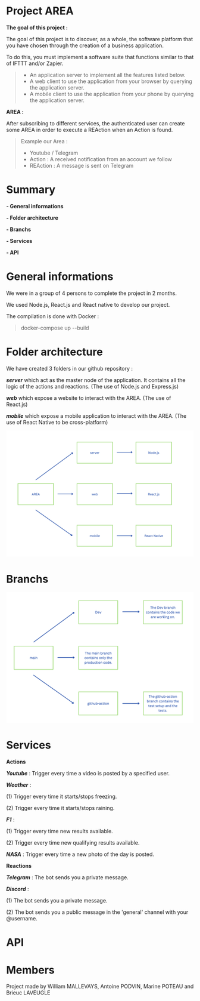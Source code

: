 # Project AREA

**The goal of this project :**

The goal of this project is to discover, as a whole, the software platform that you have chosen through the creation of a business application.

To do this, you must implement a software suite that functions similar to that of IFTTT and/or Zapier.

> - An application server to implement all the features listed below.
> - A web client to use the application from your browser by querying the application server.
> - A mobile client to use the application from your phone by querying the application server.

**AREA :**

After subscribing to different services, the authenticated user can create some AREA in order to execute a REAction when an Action is found.

> Example our Area :
> 
> - Youtube / Telegram
> - Action : A received notification from an account we follow
> - REAction : A message is sent on Telegram

# Summary

**- General informations**

**- Folder architecture**

**- Branchs**

**- Services**

**- API**

# General informations

We were in a group of 4 persons to complete the project in 2 months.

We used Node.js, React.js and React native to develop our project.

The compilation is done with Docker :

> docker-compose up --build

# Folder architecture

We have created 3 folders in our github repository :

***server*** which act as the master node of the application. It contains all the logic of the actions and reactions. (The use of Node.js and Express.js)

***web*** which expose a website to interact with the AREA. (The use of React.js)

***mobile*** which expose a mobile application to interact with the AREA. (The use of React Native to be cross-platform)

![image](assets/folderArchitecture.png)

# Branchs

![image](assets/branchs.png)

# Services

**Actions**

***Youtube*** : Trigger every time a video is posted by a specified user.

***Weather*** : 

(1) Trigger every time it starts/stops freezing.

(2) Trigger every time it starts/stops raining.

***F1*** : 

(1) Trigger every time new results available.

(2) Trigger every time new qualifying results available.

***NASA*** : Trigger every time a new photo of the day is posted.

**Reactions**

***Telegram*** : The bot sends you a private message.

***Discord*** :

(1) The bot sends you a private message.

(2) The bot sends you a public message in the 'general' channel with your @username.

# API

# Members

Project made by William MALLEVAYS, Antoine PODVIN, Marine POTEAU and Brieuc LAVEUGLE